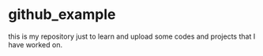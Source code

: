 # github_example
this is my repository just to learn and upload some codes and projects that I have worked on.
